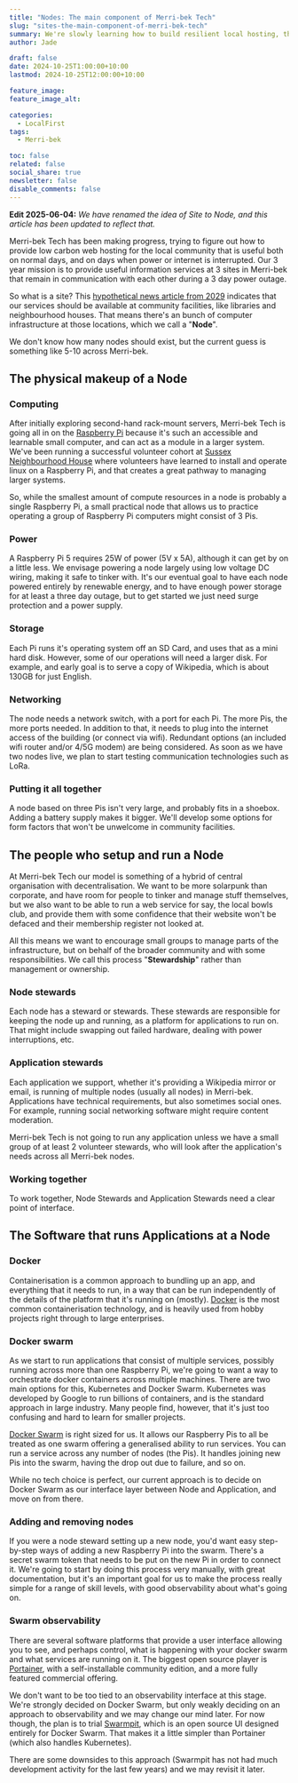 ```yaml
---
title: "Nodes: The main component of Merri-bek Tech"
slug: "sites-the-main-component-of-merri-bek-tech"
summary: We're slowly learning how to build resilient local hosting, through collaboration across a range of backgrounds. Deciding on docker swarm as a key layer of the setup helps create a clear bridge between Nodes and Applications, and is part of us firming up the idea of what a Node is.
author: Jade

draft: false
date: 2024-10-25T1:00:00+10:00
lastmod: 2024-10-25T12:00:00+10:00

feature_image:
feature_image_alt:

categories:
  - LocalFirst
tags:
  - Merri-bek

toc: false
related: false
social_share: true
newsletter: false
disable_comments: false
---
```


**Edit 2025-06-04:** *We have renamed the idea of Site to Node, and this article has been updated to reflect that.*

Merri-bek Tech has been making progress, trying to figure out how to provide low carbon web hosting for the local community that is useful both on normal days, and on days when power or internet is interrupted. Our 3 year mission is to provide useful information services at 3 sites in Merri-bek that remain in communication with each other during a 3 day power outage.

So what is a site? This [hypothetical news article from 2029](/posts/merri-bek-tech-in-2029) indicates that our services should be available at community facilities, like libraries and neighbourhood houses. That means there's an bunch of computer infrastructure at those locations, which we call a "**Node**".

We don't know how many nodes should exist, but the current guess is something like 5-10 across Merri-bek.

## The physical makeup of a Node

### Computing

After initially exploring second-hand rack-mount servers, Merri-bek Tech is going all in on the [Raspberry Pi](/posts/merri-bek-tech-in-2029) because it's such an accessible and learnable small computer, and can act as a module in a larger system. We've been running a successful volunteer cohort at [Sussex Neighbourhood House](https://sussexnh.org.au/) where volunteers have learned to install and operate linux on a Raspberry Pi, and that creates a great pathway to managing larger systems.

So, while the smallest amount of compute resources in a node is probably a single Raspberry Pi, a small practical node that allows us to practice operating a group of Raspberry Pi computers might consist of 3 Pis.

### Power

A Raspberry Pi 5 requires 25W of power (5V x 5A), although it can get by on a little less. We envisage powering a node largely using low voltage DC wiring, making it safe to tinker with. It's our eventual goal to have each node powered entirely by renewable energy, and to have enough power storage for at least a three day outage, but to get started we just need surge protection and a power supply.

### Storage

Each Pi runs it's operating system off an SD Card, and uses that as a mini hard disk. However, some of our operations will need a larger disk. For example, and early goal is to serve a copy of Wikipedia, which is about 130GB for just English.

### Networking

The node needs a network switch, with a port for each Pi. The more Pis, the more ports needed. In addition to that, it needs to plug into the internet access of the building (or connect via wifi). Redundant options (an included wifi router and/or 4/5G modem) are being considered. As soon as we have two nodes live, we plan to start testing communication technologies such as LoRa.

### Putting it all together

A node based on three Pis isn't very large, and probably fits in a shoebox. Adding a battery supply makes it bigger. We'll develop some options for form factors that won't be unwelcome in community facilities.

## The people who setup and run a Node

At Merri-bek Tech our model is something of a hybrid of central organisation with decentralisation. We want to be more solarpunk than corporate, and have room for people to tinker and manage stuff themselves, but we also want to be able to run a web service for say, the local bowls club, and provide them with some confidence that their website won't be defaced and their membership register not looked at.

All this means we want to encourage small groups to manage parts of the infrastructure, but on behalf of the broader community and with some responsibilities. We call this process "**Stewardship**" rather than management or ownership.

### Node stewards

Each node has a steward or stewards. These stewards are responsible for keeping the node up and running, as a platform for applications to run on. That might include swapping out failed hardware, dealing with power interruptions, etc.

### Application stewards

Each application we support, whether it's providing a Wikipedia mirror or email, is running of multiple nodes (usually all nodes) in Merri-bek. Applications have technical requirements, but also sometimes social ones. For example, running social networking software might require content moderation.

Merri-bek Tech is not going to run any application unless we have a small group of at least 2 volunteer stewards, who will look after the application's needs across all Merri-bek nodes.

### Working together

To work together, Node Stewards and Application Stewards need a clear point of interface.

## The Software that runs Applications at a Node

### Docker

Containerisation is a common approach to bundling up an app, and everything that it needs to run, in a way that can be run independently of the details of the platform that it's running on (mostly). [Docker](https://www.docker.com/) is the most common containerisation technology, and is heavily used from hobby projects right through to large enterprises.

### Docker swarm

As we start to run applications that consist of multiple services, possibly running across more than one Raspberry Pi, we're going to want a way to orchestrate docker containers across multiple machines. There are two main options for this, Kubernetes and Docker Swarm. Kubernetes was developed by Google to run billions of containers, and is the standard approach in large industry. Many people find, however, that it's just too confusing and hard to learn for smaller projects.

[Docker Swarm](https://docs.docker.com/engine/swarm/) is right sized for us. It allows our Raspberry Pis to all be treated as one swarm offering a generalised ability to run services. You can run a service across any number of nodes (the Pis). It handles joining new Pis into the swarm, having the drop out due to failure, and so on.

While no tech choice is perfect, our current approach is to decide on Docker Swarm as our interface layer between Node and Application, and move on from there.

### Adding and removing nodes

If you were a node steward setting up a new node, you'd want easy step-by-step ways of adding a new Raspberry Pi into the swarm. There's a secret swarm token that needs to be put on the new Pi in order to connect it. We're going to start by doing this process very manually, with great documentation, but it's an important goal for us to make the process really simple for a range of skill levels, with good observability about what's going on.

### Swarm observability

There are several software platforms that provide a user interface allowing you to see, and perhaps control, what is happening with your docker swarm and what services are running on it. The biggest open source player is [Portainer](https://www.portainer.io/), with a self-installable community edition, and a more fully featured commercial offering.

We don't want to be too tied to an observability interface at this stage. We're strongly decided on Docker Swarm, but only weakly deciding on an approach to observability and we may change our mind later. For now though, the plan is to trial [Swarmpit](https://swarmpit.io/), which is an open source UI designed entirely for Docker Swarm. That makes it a little simpler than Portainer (which also handles Kubernetes).

There are some downsides to this approach (Swarmpit has not had much development activity for the last few years) and we may revisit it later.